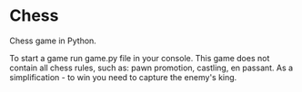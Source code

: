 # Chess
Chess game in Python.

To start a game run game.py file in your console.
This game does not contain all chess rules, such as: pawn promotion, castling, en passant.
As a simplification - to win you need to capture the enemy's king.